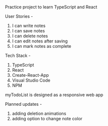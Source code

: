 Practice project to learn TypeScript and React

User Stories - 
1. I can write notes
2. I can save notes
3. I can delete notes
4. I can edit notes after saving
5. I can mark notes as complete

Tech Stack -
1. TypeScript
2. React
3. Create-React-App
4. Visual Studio Code
5. NPM

myTodoList is designed as a responsive web app

Planned updates -
1. adding deletion animations
2. adding option to change note color
